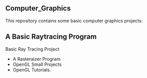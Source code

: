 ## Computer_Graphics

This repository contains some basic computer graphics projects:
## A Basic Raytracing Program
Basic Ray Tracing Project 
* A Rasteraizer Program
* OpenGL Small Projects
* OpenGL Tutorials.

